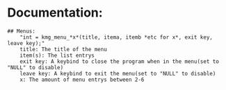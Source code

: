 # Documentation:
	## Menus:
		"int = kmg_menu_*x*(title, itema, itemb *etc for x*, exit key, leave key);"
		title: The title of the menu
		item(s): The list entrys
		exit key: A keybind to close the program when in the menu(set to "NULL" to disable)
		leave key: A keybind to exit the menu(set to "NULL" to disable)
		x: The amount of menu entrys between 2-6
